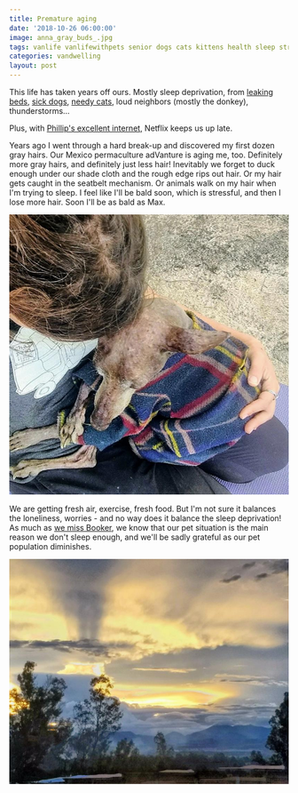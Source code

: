 ```yaml
---
title: Premature aging
date: '2018-10-26 06:00:00'
image: anna_gray_buds_.jpg
tags: vanlife vanlifewithpets senior dogs cats kittens health sleep stress aging
categories: vandwelling
layout: post
---
```


This life has taken years off ours. Mostly sleep deprivation, from [leaking beds](https://reverdecer.annalisagross.com/2018-10-19-best-bed-when-you-sleep-in-a-van), [sick dogs](https://reverdecer.annalisagross.com/2018/07/18/stuff-we-have-to-do-before-breakfast/), [needy cats](https://reverdecer.annalisagross.com/2018/07/14/i-sleep-with-six/), loud neighbors (mostly the donkey), thunderstorms...

Plus, with [Phillip's excellent internet,](http://reverdecer.annalisagross.com/2018/09/01/how-to-get-wifi-from-over-1-kilometer-away/) Netflix keeps us up late.

Years ago I went through a hard break-up and discovered my first dozen gray hairs. Our Mexico permaculture adVanture is aging me, too. Definitely more gray hairs, and definitely just less hair! Inevitably we forget to duck enough under our shade cloth and the rough edge rips out hair. Or my hair gets caught in the seatbelt mechanism. Or animals walk on my hair when I'm trying to sleep. I feel like I'll be bald soon, which is stressful, and then I lose more hair. Soon I'll be as bald as Max.

[![](/images/yoga_max_.jpg)](/images/yoga_max.jpg)

We are getting fresh air, exercise, fresh food. But I'm not sure it balances the loneliness, worries - and no way does it balance the sleep deprivation! As much as [we miss Booker](https://reverdecer.annalisagross.com/2018/10/22/bookers-last-stop), we know that our pet situation is the main reason we don't sleep enough, and we'll be sadly grateful as our pet population diminishes.

[![](/images/sunset3_.jpg)](/images/sunset3.jpg)